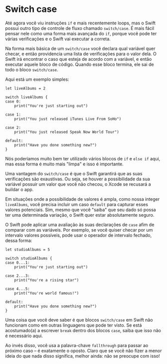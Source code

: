 # Switch case

Até agora você viu instruções `if` e mais recentemente loops, mas o Swift possui outro tipo de controle de fluxo chamado `switch/case`. É mais fácil pensar nele como uma forma mais avançada do `if`, porque você pode ter várias verificações e o Swift vai executar a correta.

Na forma mais básica de um `switch/case` você declara qual variável quer checar, e então providencia uma lista de verificações para o valor dela. O Swift irá encontrar o caso que esteja de acordo com a variável, e então executar aquele bloco de código. Quando esse bloco termina, ele sai de todo o bloco  `switch/case`.

Aqui está um exemplo simples:

    let liveAlbums = 2

    switch liveAlbums {
    case 0:
        print("You're just starting out")

    case 1:
        print("You just released iTunes Live From SoHo")

    case 2:
        print("You just released Speak Now World Tour")

    default:
        print("Have you done something new?")
    }

Nós poderíamos muito bem ter utilizado vários blocos de `if` e `else if` aqui, mas essa forma é muito mais "limpa" e isso é importante.

Uma vantagem do `switch/case` é que o Swift garantirá que as suas verificações são exaustivas. Ou seja, se houver a possibilidade da sua variável possuir um valor que você não checou, o Xcode se recusará a buildar o app.

Em situações onde a possibilidade de valores é ampla, como nossa integer `liveAlbums`, você precisa incluir um caso `default` para capturar esses valores potenciais. Sim, mesmo que você "saiba" que seu dado só possa ter uma determinada variação, o Swift quer estar absolutamente seguro.

O Swift pode aplicar uma avaliação às suas declarações de `case` afim de comparar com as variáveis. Por exemplo, se você quiser checar por um intervalo valores possíveis, pode usar o operador de intervalo fechado, dessa forma:

    let studioAlbums = 5

    switch studioAlbums {
    case 0...1:
        print("You're just starting out")

    case 2...3:
        print("You're a rising star")

    case 4...5:
        print("You're world famous!")

    default:
        print("Have you done something new?")
    }

Uma coisa que você deve saber é que blocos `switch/case` em Swift não funcionam como em outras linguagens que pode ter visto. Se está acostumado(a) a escrever `break` dentro dos blocos `case`, saiba que isso não é necessário aqui.

Ao invés disso, você usa a palavra-chave `fallthrough` para passar ao próximo caso – é exatamente o oposto. Claro que se você não fizer a menor ideia do que nada disso significa, melhor ainda: não se preocupe com isso!
